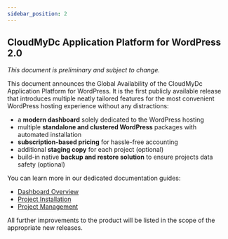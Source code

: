 ```yaml
---
sidebar_position: 2
---
```


## CloudMyDc Application Platform for WordPress 2.0

_This document is preliminary and subject to change._

This document announces the Global Availability of the CloudMyDc Application Platform for WordPress. It is the first publicly available release that introduces multiple neatly tailored features for the most convenient WordPress hosting experience without any distractions:

- a **modern dashboard** solely dedicated to the WordPress hosting
- multiple **standalone and clustered WordPress** packages with automated installation
- **subscription-based pricing** for hassle-free accounting
- additional **staging copy** for each project (optional)
- build-in native **backup and restore solution** to ensure projects data safety (optional)

You can learn more in our dedicated documentation guides:

- [Dashboard Overview](https://cloudmydc.com/)
- [Project Installation](https://cloudmydc.com/)
- [Project Management](https://cloudmydc.com/)

All further improvements to the product will be listed in the scope of the appropriate new releases.
